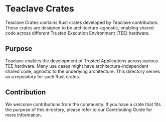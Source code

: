 # Teaclave Crates

Teaclave Crates contains Rust crates developed by Teaclave contributors. 
These crates are designed to be architecture-agnostic, enabling shared code 
across different Trusted Execution Environment (TEE) hardware.

## Purpose

Teaclave enables the development of Trusted Applications across various TEE 
hardware. Many use cases might have architecture-independent shared code, 
agnostic to the underlying architecture. This directory serves as a 
repository for such Rust crates.

## Contribution

We welcome contributions from the community. If you have a crate that fits 
the purpose of this directory, please refer to our Contributing Guide for 
more information.
